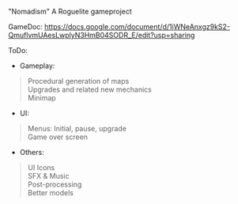 "Nomadism" 
A Roguelite gameproject

GameDoc: https://docs.google.com/document/d/1jWNeAnxgz9kS2-QmuflvmUAesLwplyN3HmB04SODR_E/edit?usp=sharing

ToDo:

- Gameplay:
> Procedural generation of maps<br>
> Upgrades and related new mechanics<br>
> Minimap<br>

- UI:
> Menus: Initial, pause, upgrade<br>
> Game over screen<br>

- Others:
> UI Icons<br>
> SFX & Music<br>
> Post-processing<br>
> Better models<br>

